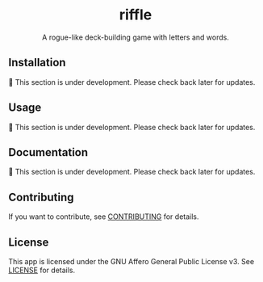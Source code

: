 <!-- header -->
<div align="center">

# riffle

A rogue-like deck-building game with letters and words.

</div>
<!-- header -->

## Installation

🚧 This section is under development. Please check back later for updates.

## Usage

🚧 This section is under development. Please check back later for updates.

## Documentation

🚧 This section is under development. Please check back later for updates.

## Contributing

If you want to contribute, see [CONTRIBUTING](./CONTRIBUTING.md) for details.

## License

This app is licensed under the GNU Affero General Public License v3. See [LICENSE](./LICENSE.md) for
details.

